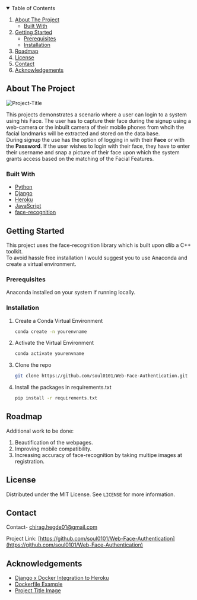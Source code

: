 
<!-- PROJECT SHIELDS -->
<!--
*** I'm using markdown "reference style" links for readability.
*** Reference links are enclosed in brackets [ ] instead of parentheses ( ).
*** See the bottom of this document for the declaration of the reference variables
*** for contributors-url, forks-url, etc. This is an optional, concise syntax you may use.
-->


<!-- TABLE OF CONTENTS -->
<details open="open">
  <summary>Table of Contents</summary>
  <ol>
    <li>
      <a href="#about-the-project">About The Project</a>
      <ul>
        <li><a href="#built-with">Built With</a></li>
      </ul>
    </li>
    <li>
      <a href="#getting-started">Getting Started</a>
      <ul>
        <li><a href="#prerequisites">Prerequisites</a></li>
        <li><a href="#installation">Installation</a></li>
      </ul>
    </li>
    <li><a href="#roadmap">Roadmap</a></li>
    <li><a href="#license">License</a></li>
    <li><a href="#contact">Contact</a></li>
    <li><a href="#acknowledgements">Acknowledgements</a></li>
  </ol>
</details>



<!-- ABOUT THE PROJECT -->
## About The Project
![Project-Title](https://fontmeme.com/permalink/210324/609738aab7b1c03de1e7223bccaccf76.png)

This projects demonstrates a scenario where a user can login to a system using his Face. The user has to capture their face during the signup using a web-camera or 
the inbuilt camera of their mobile phones from whcih the facial landmarks will be extracted and stored on the data base. <br>
During signup the use has the option of logging in with their <b>Face</b> or with the <b>Password</b>. If the user wishes to login with their face, they have to enter their 
username and snap a picture of their face upon which the system grants access based on the matching of the Facial Features.

### Built With

* [Python](https://www.python.org/)
* [Django](https://www.djangoproject.com/)
* [Heroku](https://heroku.com)
* [JavaScript](https://www.javascript.com/)
* [face-recognition](https://github.com/ageitgey/face_recognition)




<!-- GETTING STARTED -->
## Getting Started

This project uses the face-recognition library which is built upon dlib a C++ toolkit.<br>
To avoid hassle free installation I would suggest you to use Anaconda and create a virtual environment.

### Prerequisites
Anaconda installed on your system if running locally.
### Installation


1. Create a Conda Virtual Environment
   ```sh
   conda create -n yourenvname
   ```
2. Activate the Virtual Environment
   ```sh
   conda activate yourenvname
   ```
2. Clone the repo
   ```sh
   git clone https://github.com/soul0101/Web-Face-Authentication.git
   ```
3. Install the packages in requirements.txt
   ```sh
   pip install -r requirements.txt
   ```




<!-- ROADMAP -->
## Roadmap
Additional work to be done:

1. Beautification of the webpages.
2. Improving mobile compatibility.
3. Increasing accuracy of face-recognition by taking multipe images at registration.



<!-- LICENSE -->
## License

Distributed under the MIT License. See `LICENSE` for more information.


<!-- CONTACT -->
## Contact

Contact- chirag.hegde01@gmail.com

Project Link: [https://github.com/soul0101/Web-Face-Authentication](https://github.com/soul0101/Web-Face-Authentication)



<!-- ACKNOWLEDGEMENTS -->
## Acknowledgements
* [Django x Docker Integration to Heroku](https://www.codingforentrepreneurs.com/blog/django-docker-production-heroku/)
* [Dockerfile Example](https://github.com/ageitgey/face_recognition/blob/master/Dockerfile)
* [Project Title Image](https://fontmeme.com/pixel-fonts/)

 
